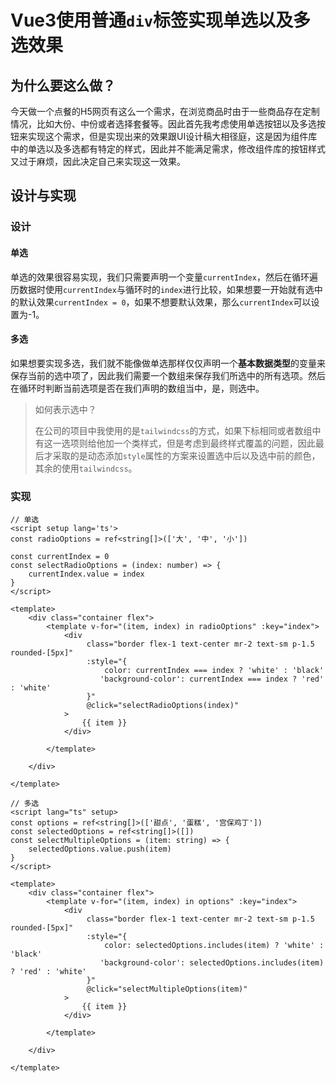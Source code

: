 # Vue3使用普通`div`标签实现单选以及多选效果
## 为什么要这么做？
今天做一个点餐的H5网页有这么一个需求，在浏览商品时由于一些商品存在定制情况，比如大份、中份或者选择套餐等。因此首先我考虑使用单选按钮以及多选按钮来实现这个需求，但是实现出来的效果跟UI设计稿大相径庭，这是因为组件库中的单选以及多选都有特定的样式，因此并不能满足需求，修改组件库的按钮样式又过于麻烦，因此决定自己来实现这一效果。

## 设计与实现
### 设计
#### 单选
单选的效果很容易实现，我们只需要声明一个变量`currentIndex`，然后在循环遍历数据时使用`currentIndex`与循环时的`index`进行比较，如果想要一开始就有选中的默认效果`currentIndex = 0`，如果不想要默认效果，那么`currentIndex`可以设置为-1。

#### 多选
如果想要实现多选，我们就不能像做单选那样仅仅声明一个**基本数据类型**的变量来保存当前的选中项了，因此我们需要一个数组来保存我们所选中的所有选项。然后在循环时判断当前选项是否在我们声明的数组当中，是，则选中。

> 如何表示选中？
>
> 在公司的项目中我使用的是`tailwindcss`的方式，如果下标相同或者数组中有这一选项则给他加一个类样式，但是考虑到最终样式覆盖的问题，因此最后才采取的是动态添加`style`属性的方案来设置选中后以及选中前的颜色，其余的使用`tailwindcss`。
>

### 实现
```vue
// 单选
<script setup lang='ts'>
const radioOptions = ref<string[]>(['大', '中', '小'])

const currentIndex = 0
const selectRadioOptions = (index: number) => {
    currentIndex.value = index
}
</script>

<template>
    <div class="container flex">
        <template v-for="(item, index) in radioOptions" :key="index">
            <div 
                 class="border flex-1 text-center mr-2 text-sm p-1.5 rounded-[5px]" 
                 :style="{ 
                     color: currentIndex === index ? 'white' : 'black'
                    'background-color': currentIndex === index ? 'red' : 'white'
                 }"
                 @click="selectRadioOptions(index)"
            >
                {{ item }}
            </div>

        </template>

    </div>

</template>

```

```vue
// 多选
<script lang="ts" setup>
const options = ref<string[]>(['甜点', '蛋糕', '宫保鸡丁'])
const selectedOptions = ref<string[]>([])
const selectMultipleOptions = (item: string) => {
    selectedOptions.value.push(item)
}
</script>

<template>
    <div class="container flex">
        <template v-for="(item, index) in options" :key="index">
            <div 
                 class="border flex-1 text-center mr-2 text-sm p-1.5 rounded-[5px]"
                 :style="{ 
                     color: selectedOptions.includes(item) ? 'white' : 'black'
                    'background-color': selectedOptions.includes(item) ? 'red' : 'white'
                 }"
                 @click="selectMultipleOptions(item)"
            >
                {{ item }}
            </div>

        </template>

    </div>

</template>

```

